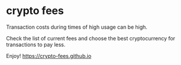 # crypto fees

Transaction costs during times of high usage can be high.

Check the list of current fees and choose the best cryptocurrency for transactions to pay less.

Enjoy! https://crypto-fees.github.io
